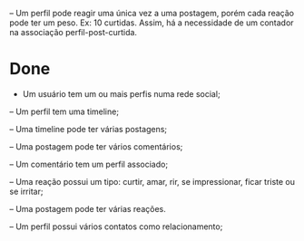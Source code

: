 – Um perfil pode reagir uma única vez a uma postagem, porém cada reação
pode ter um peso. Ex: 10 curtidas. Assim, há a necessidade de um
contador na associação perfil-post-curtida.

# Done

- Um usuário tem um ou mais perfis numa rede social;

– Um perfil tem uma timeline;

– Uma timeline pode ter várias postagens;

– Uma postagem pode ter vários comentários;

– Um comentário tem um perfil associado;

– Uma reação possui um tipo: curtir, amar, rir, se impressionar, ficar triste
ou se irritar;

– Uma postagem pode ter várias reações.

– Um perfil possui vários contatos como relacionamento;
